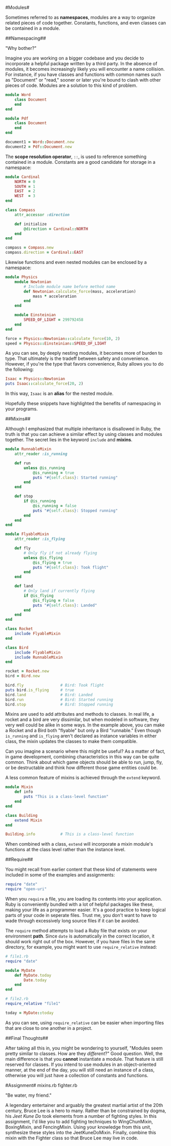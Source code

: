 #Modules#

Sometimes referred to as **namespaces**, modules are a way to organize related pieces of code together. Constants, functions, and even classes can be contained in a module.

##Namespacing##

"Why bother?"

Imagine you are working on a bigger codebase and you decide to incorporate a helpful package written by a third party. In the absence of modules, it becomes increasingly likely you will encounter a name collision. For instance, if you have classes and functions with common names such as "Document" or "read," sooner or later you're bound to clash with other pieces of code. Modules are a solution to this kind of problem.

```ruby
module Word
    class Document
    end
end

module Pdf
    class Document
    end
end

document1 = Word::Document.new
document2 = Pdf::Document.new
```

The **scope resolution operator**, ```::```, is used to reference something contained in a module. Constants are a good candidate for storage in a namespace:

```ruby
module Cardinal
    NORTH = 0
    SOUTH = 1
    EAST  = 2
    WEST  = 3
end

class Compass
    attr_accessor :direction

    def initialize
        @direction = Cardinal::NORTH
    end
end

compass = Compass.new
compass.direction = Cardinal::EAST
``` 

Likewise functions and even nested modules can be enclosed by a namespace:

```ruby
module Physics
    module Newtonian
        # Include module name before method name
        def Newtonian.calculate_force(mass, acceleration)
            mass * acceleration
        end
    end

    module Einsteinian
        SPEED_OF_LIGHT = 299792458
    end
end

force = Physics::Newtonian::calculate_force(10, 2)
speed = Physics::Einsteinian::SPEED_OF_LIGHT
```

As you can see, by deeply nesting modules, it becomes more of burden to type. That ultimately is the tradeff between safety and convenience. However, if you're the type that favors convenience, Ruby allows you to do the following:

```ruby
Isaac = Physics::Newtonian
puts Isaac::calculate_force(20, 2)
```

In this way, ```Isaac``` is an **alias** for the nested module.

Hopefully these snippets have highlighted the benefits of namespacing in your programs.

##Mixins##

Although I emphasized that multiple inheritance is disallowed in Ruby, the truth is that you can achieve a similar effect by using classes and modules together. The secret lies in the keyword ```include``` and **mixins**.

```ruby
module RunnableMixin
    attr_reader :is_running

    def run
        unless @is_running
            @is_running = true
            puts "#{self.class}: Started running"
        end
    end

    def stop
        if @is_running
            @is_running = false
            puts "#{self.class}: Stopped running"
        end
    end
end

module FlyableMixin
    attr_reader :is_flying

    def fly
        # Only fly if not already flying
        unless @is_flying
            @is_flying = true
            puts "#{self.class}: Took flight"
        end
    end

    def land
        # Only land if currently flying
        if @is_flying
            @is_flying = false
            puts "#{self.class}: Landed"
        end
    end
end

class Rocket
    include FlyableMixin
end

class Bird
    include FlyableMixin
    include RunnableMixin
end

rocket = Rocket.new
bird = Bird.new

bird.fly                # Bird: Took flight
puts bird.is_flying     # true
bird.land               # Bird: Landed
bird.run                # Bird: Started running
bird.stop               # Bird: Stopped running
```

Mixins are used to add attributes and methods to classes. In real life, a rocket and a bird are very dissimilar, but when modeled in software, they very well could be alike in some ways. In the example above, you can make a Rocket and a Bird both "flyable" but only a Bird "runnable." Even though ```is_running``` and ```is_flying``` aren't declared as instance variables in either class, the mixin updates the classes to make them compatible.

Can you imagine a scenario where this might be useful? As a matter of fact, in game development, combining characteristics in this way can be quite common. Think about which game objects should be able to run, jump, fly, or be destructable and think how different those game entities could be.

A less common feature of mixins is achieved through the ```extend``` keyword.

```ruby
module Mixin
    def info
        puts "This is a class-level function"
    end
end

class Building
    extend Mixin
end

Building.info           # This is a class-level function
```

When combined with a class, ```extend``` will incorporate a mixin module's functions at the class level rather than the instance level.

##Require##

You might recall from earlier content that these kind of statements were included in some of the examples and assignments:

```ruby
require "date"
require "open-uri"
```

When you ```require``` a file, you are loading its contents into your application. Ruby is conveniently bundled with a lot of helpful packages like these, making your life as a programmer easier. It's a good practice to keep logical parts of your code in seperate files. Trust me, you don't want to have to wade through excessively long source files if it can be avoided.

The ```require``` method attempts to load a Ruby file that exists on your environment **path**. Since ```date``` is automatically in the correct location, it should work right out of the box. However, if you have files in the same directory, for example, you might want to use ```require_relative``` instead:

```ruby
# file1.rb
require "date"

module MyDate
    def MyDate.today
        Date.today
    end
end
```

```ruby
# file2.rb
require_relative "file1"

today = MyDate::today
```

As you can see, using ```require_relative``` can be easier when importing files that are close to one another in a project.

##Final Thoughts##

After taking all this in, you might be wondering to yourself, "Modules seem pretty similar to classes. How are they *different*?" Good question. Well, the main difference is that you **cannot** instantiate a module. That feature is still reserved for classes. If you intend to use modules in an object-oriented manner, at the end of the day, you will still need an instance of a class, otherwise you will just have a collection of constants and functions.

#Assignment#
mixins.rb
fighter.rb

"Be water, my friend."

A legendary entertainer and arguably the greatest martial artist of the 20th century, Bruce Lee is a hero to many. Rather than be constrained by dogma, his *Jeet Kune Do* took elements from a number of fighting styles. In this assignment, I'd like you to add fighting techniques to WingChunMixin, BoxingMixin, and FencingMixin. Using your knowledge from this unit, synthesize these styles into the JeetKuneDoMixin. Finally, combine this mixin with the Fighter class so that Bruce Lee may live in code.
